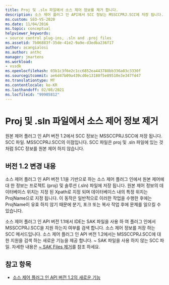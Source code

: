 ```yaml
---
title: Proj 및 .sln 파일에서 소스 제어 정보를 제거 합니다.
description: 소스 제어 플러그 인 API에서 SCC 정보는 MSSCCPRJ.SCC에 저장 됩니다. 프로젝트 및 솔루션 파일 대신 SCC 파일
ms.custom: SEO-VS-2020
ms.date: 11/04/2016
ms.topic: conceptual
helpviewer_keywords:
- source control plug-ins, .sln and .proj files
ms.assetid: 7b06883f-35de-41e2-9a9e-d3edba236f17
author: acangialosi
ms.author: anthc
manager: jmartens
ms.workload:
- vssdk
ms.openlocfilehash: 03b1c3f6e2c1cc6852ea443788bb336a03c3330f
ms.sourcegitcommit: ae6d47b09a439cd0e13180f5e89510e3e347fd47
ms.translationtype: MT
ms.contentlocale: ko-KR
ms.lasthandoff: 02/08/2021
ms.locfileid: "99905812"
---
```

# <a name="removal-of-source-control-information-from-proj-and-sln-files"></a>Proj 및 .sln 파일에서 소스 제어 정보 제거

원본 제어 플러그 인 API 버전 1.2에서 SCC 정보는 MSSCCPRJ.SCC에 저장 됩니다. SCC 파일. MSSCCPRJ.SCC의 이점입니다. SCC 파일은 proj 및 .sln 파일에 있는 것 처럼 SCC 정보를 원본 제어 하지 않습니다.

## <a name="version-12-changes"></a>버전 1.2 변경 내용

 소스 제어 플러그 인 API 버전 1.1을 기반으로 하는 소스 제어 플러그 인에서 원본 제어에 대 한 정보는 프로젝트 (proj) 및 솔루션 (.sln) 파일에 저장 됩니다. 원본 제어 정보의 데이터베이스 위치는 지정 된 Xpath로 지정 되며 데이터베이스 내의 특정 위치는 ProjName으로 지정 됩니다. 이 동작은 일반적으로 이러한 작업을 수행한 후에는 ProjName이 유효 하지 않기 때문에 분기, 포크 또는 복사 작업 후에 문제를 일으킬 수 있습니다.

 소스 제어 플러그 인 API 버전 1.1에서 IDE는 SAK 파일을 사용 하 여 플러그 인에서 MSSCCPRJ.SCC을 지원 하는지 여부를 검색 합니다. 소스 제어 정보를 저장 하는 SCC 메서드입니다. 소스 제어 플러그 인 API 버전 1.2에서는 MSSCCPRJ.SCC에 대 한 지원을 검색 하는 새로운 기능을 제공 합니다. ~ SAK 파일을 사용 하지 않는 SCC 파일. 자세한 내용은 [~ SAK Files 제거](../../extensibility/internals/elimination-of-tilde-sak-files.md)를 참조 하세요.

## <a name="see-also"></a>참고 항목

- [소스 제어 플러그 인 API 버전 1.2의 새로운 기능](../../extensibility/internals/what-s-new-in-the-source-control-plug-in-api-version-1-2.md)
